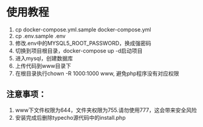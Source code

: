 # 使用教程
1. cp docker-compose.yml.sample  docker-compose.yml
2. cp .env.sample .env
3. 修改.env中的MYSQL5_ROOT_PASSWORD，换成强密码
4. 切换到项目根目录，docker-compose up -d启动项目
5. 进入mysql，创建数据库
6. 上传代码到www目录下
7. 在根目录执行chown -R 1000:1000 www, 避免php程序没有对应权限

## 注意事项：
1. www下文件权限为644，文件夹权限为755.请勿使用777，这会带来安全风险
2. 安装完成后删除typecho源代码中的install.php